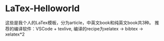 # LaTex-Helloworld
这些是我个人的LaTex模板，分为article，中英文book和纯英文book共3种。
推荐的编译软件：VSCode + texlive, 编译的recipe为xelatex -> bibtex -> xelatex*2
